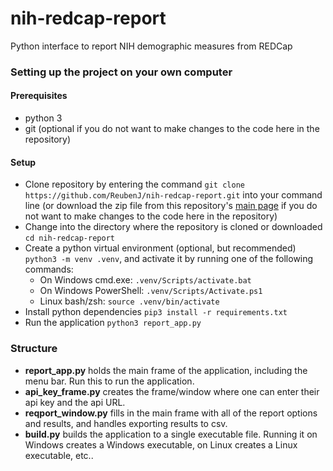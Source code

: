 # nih-redcap-report
Python interface to report NIH demographic measures from REDCap

### Setting up the project on your own computer
#### Prerequisites
- python 3
- git (optional if you do not want to make changes to the code here in the repository)

#### Setup
- Clone repository by entering the command `git clone https://github.com/ReubenJ/nih-redcap-report.git` into your command line (or download the zip file from this repository's [main page](https://github.com/ReubenJ/nih-redcap-report) if you do not want to make changes to the code here in the repository)
- Change into the directory where the repository is cloned or downloaded `cd nih-redcap-report`
- Create a python virtual environment (optional, but recommended) `python3 -m venv .venv`, and activate it by running one of the following commands:
  - On Windows cmd.exe: `.venv/Scripts/activate.bat`
  - On Windows PowerShell: `.venv/Scripts/Activate.ps1`
  - Linux bash/zsh: `source .venv/bin/activate`
- Install python dependencies `pip3 install -r requirements.txt`
- Run the application `python3 report_app.py`


### Structure
- **report_app.py** holds the main frame of the application, including the menu bar. Run this to run the application.
- **api_key_frame.py** creates the frame/window where one can enter their api key and the api URL.
- **reqport_window.py** fills in the main frame with all of the report options and results, and handles exporting results to csv.
- **build.py** builds the application to a single executable file. Running it on Windows creates a Windows executable, on Linux creates a  Linux executable, etc..
